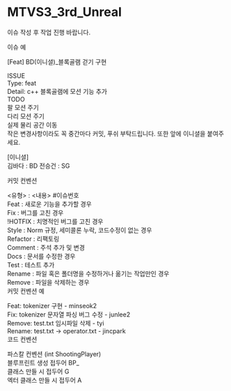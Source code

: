 # MTVS3_3rd_Unreal

이슈 작성 후 작업 진행 바랍니다.<br>

이슈 예<br>

[Feat] BD(이니셜)_블록골램 걷기 구현<br>

ISSUE<br>
Type: feat<br>
Detail: c++ 블록골램에 모션 기능 추가<br>
TODO<br>
팔 모션 주기 <br>
다리 모션 주기<br>
실제 물리 공간 이동<br>
작은 변경사항이라도 꼭 중간마다 커밋, 푸쉬 부탁드립니다. 또한 앞에 이니셜을 붙여주세요.<br>

[이니셜]<br>
김바다 : BD
전승건 : SG

커밋 컨벤션<br>

<유형> : <내용> #이슈번호<br>
Feat : 새로운 기능을 추가할 경우<br>
Fix : 버그를 고친 경우<br>
!HOTFIX : 치명적인 버그를 고친 경우<br>
Style : Norm 규정, 세미콜론 누락, 코드수정이 없는 경우<br>
Refactor : 리팩토링<br>
Comment : 주석 추가 및 변경<br>
Docs : 문서를 수정한 경우<br>
Test : 테스트 추가<br>
Rename : 파일 혹은 폴더명을 수정하거나 옮기는 작업만인 경우<br>
Remove : 파일을 삭제하는 경우<br>
커밋 컨벤션 예<br>

Feat: tokenizer 구현 - minseok2<br>
Fix: tokenizer 문자열 파싱 버그 수정 - junlee2<br>
Remove: test.txt 임시파일 삭제 - tyi<br>
Rename: test.txt → operator.txt - jincpark<br>
코드 컨벤션<br>

파스칼 컨벤션 (int ShootingPlayer)<br>
블루프린트 생성 접두어 BP_  <br>
클래스 만들 시 접두어 G  <br>
엑터 클래스 만들 시 접두어 A  <br>